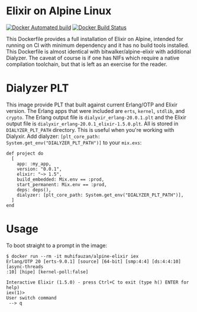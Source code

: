 # Elixir on Alpine Linux

[![Docker Automated build](https://img.shields.io/docker/automated/muhifauzan/alpine-elixir.svg)](https://hub.docker.com/r/muhifauzan/alpine-elixir/)
[![Docker Build Status](https://img.shields.io/docker/build/muhifauzan/alpine-elixir.svg)](https://hub.docker.com/r/muhifauzan/alpine-elixir/builds/)

This Dockerfile provides a full installation of Elixir on Alpine, intended for
running on CI with minimum dependency and it has no build tools installed. This
Dockerfile is almost identical with bitwalker/alpine-elixir with additional
Dialyzer. The caveat of course is if one has NIFs which require a native
compilation toolchain, but that is left as an exercise for the reader.

# Dialyzer PLT

This image provide PLT that built against current Erlang/OTP and Elixir
version. The Erlang apps that were included are `erts`, `kernel`, `stdlib`, and
`crypto`. The Erlang output file is `dialyxir_erlang-20.0.1.plt` and the Elixir
output file is `dialyxir_erlang-20.0.1_elixir-1.5.0.plt`. All is stored in
`DIALYZER_PLT_PATH` directory. This is useful when you're working with
Dialyxir. Add dialyzer:
`[plt_core_path: System.get_env("DIALYZER_PLT_PATH")]` to your `mix.exs`:

```shell
def project do
  [
    app: :my_app,
    version: "0.0.1",
    elixir: "~> 1.5",
    build_embedded: Mix.env == :prod,
    start_permanent: Mix.env == :prod,
    deps: deps(),
    dialyzer: [plt_core_path: System.get_env("DIALYZER_PLT_PATH")],
  ]
end
```

# Usage

To boot straight to a prompt in the image:

```shell
$ docker run --rm -it muhifauzan/alpine-elixir iex
Erlang/OTP 20 [erts-9.0.1] [source] [64-bit] [smp:4:4] [ds:4:4:10] [async-threads
:10] [hipe] [kernel-poll:false]

Interactive Elixir (1.5.0) - press Ctrl+C to exit (type h() ENTER for help)
iex(1)>
User switch command
 --> q
```

<!--  LocalWords:  bitwalker
 -->
